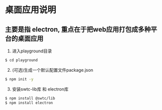 # 桌面应用说明

## 主要是指 electron, 重点在于把web应用打包成多种平台的桌面应用

1. 进入playground目录
```bash
$ cd playground
```
2. (可选)生成一个默认配置文件package.json
```bash
$ npm init -y
```
3. 安装swtc-lib库 和 electron库
```bash
$ npm install @swtc/lib
$ npm install electron
```

